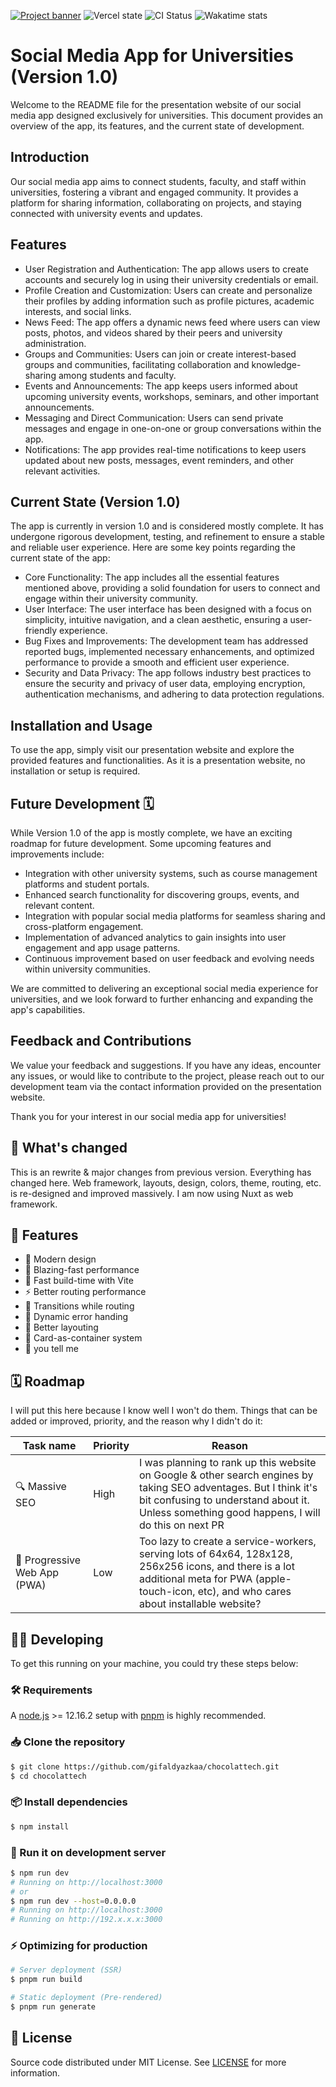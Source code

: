 [![Project banner](https://cdn.upload.systems/uploads/RHpuQQPG.webp)](https://chocolatte.falcxxdev.cyou)
![Vercel state](https://img.shields.io/github/deployments/gifaldyazkaa/chocolattech/Production?label=Vercel&logo=vercel&logoColor=%23000&style=for-the-badge) ![CI Status](https://img.shields.io/github/actions/workflow/status/gifaldyazkaa/chocolattech/lint.yml?label=CI&logo=github-actions&style=for-the-badge) ![Wakatime stats](https://wakatime.com/badge/user/aac434b8-a027-4f92-ac90-e5b2ae48b541/project/73821d0e-fb85-4c7b-9e23-737ab53076e6.svg?style=for-the-badge)

# Social Media App for Universities (Version 1.0)

Welcome to the README file for the presentation website of our social media app designed exclusively for universities. This document provides an overview of the app, its features, and the current state of development.

## Introduction

Our social media app aims to connect students, faculty, and staff within universities, fostering a vibrant and engaged community. It provides a platform for sharing information, collaborating on projects, and staying connected with university events and updates.

## Features

- User Registration and Authentication: The app allows users to create accounts and securely log in using their university credentials or email.
- Profile Creation and Customization: Users can create and personalize their profiles by adding information such as profile pictures, academic interests, and social links.
- News Feed: The app offers a dynamic news feed where users can view posts, photos, and videos shared by their peers and university administration.
- Groups and Communities: Users can join or create interest-based groups and communities, facilitating collaboration and knowledge-sharing among students and faculty.
- Events and Announcements: The app keeps users informed about upcoming university events, workshops, seminars, and other important announcements.
- Messaging and Direct Communication: Users can send private messages and engage in one-on-one or group conversations within the app.
- Notifications: The app provides real-time notifications to keep users updated about new posts, messages, event reminders, and other relevant activities.

## Current State (Version 1.0)

The app is currently in version 1.0 and is considered mostly complete. It has undergone rigorous development, testing, and refinement to ensure a stable and reliable user experience. Here are some key points regarding the current state of the app:

- Core Functionality: The app includes all the essential features mentioned above, providing a solid foundation for users to connect and engage within their university community.
- User Interface: The user interface has been designed with a focus on simplicity, intuitive navigation, and a clean aesthetic, ensuring a user-friendly experience.
- Bug Fixes and Improvements: The development team has addressed reported bugs, implemented necessary enhancements, and optimized performance to provide a smooth and efficient user experience.
- Security and Data Privacy: The app follows industry best practices to ensure the security and privacy of user data, employing encryption, authentication mechanisms, and adhering to data protection regulations.

## Installation and Usage

To use the app, simply visit our presentation website and explore the provided features and functionalities. As it is a presentation website, no installation or setup is required.

## Future Development 🗓️

While Version 1.0 of the app is mostly complete, we have an exciting roadmap for future development. Some upcoming features and improvements include:

- Integration with other university systems, such as course management platforms and student portals.
- Enhanced search functionality for discovering groups, events, and relevant content.
- Integration with popular social media platforms for seamless sharing and cross-platform engagement.
- Implementation of advanced analytics to gain insights into user engagement and app usage patterns.
- Continuous improvement based on user feedback and evolving needs within university communities.

We are committed to delivering an exceptional social media experience for universities, and we look forward to further enhancing and expanding the app's capabilities.

## Feedback and Contributions

We value your feedback and suggestions. If you have any ideas, encounter any issues, or would like to contribute to the project, please reach out to our development team via the contact information provided on the presentation website.

Thank you for your interest in our social media app for universities!



## 🤔 What's changed

This is an rewrite & major changes from previous version. Everything has changed here. Web framework, layouts, design, colors, theme, routing, etc. is re-designed and improved massively. I am now using Nuxt as web framework.

## :gem: Features

-   🎨 Modern design
-   💨 Blazing-fast performance
-   🚀 Fast build-time with Vite
-   ⚡️ Better routing performance
-   🏃️ Transitions while routing
-   🚧 Dynamic error handing
-   🤟 Better layouting
-   🎴 Card-as-container system
-   👀 you tell me

## 🗓️ Roadmap

I will put this here because I know well I won't do them. Things that can be added or improved, priority, and the reason why I didn't do it:

| Task name                    | Priority | Reason                                                                                                                                                                                                            |
| ---------------------------- | -------- | ----------------------------------------------------------------------------------------------------------------------------------------------------------------------------------------------------------------- |
| 🔍 Massive SEO               | High     | I was planning to rank up this website on Google & other search engines by taking SEO adventages. But I think it's bit confusing to understand about it. Unless something good happens, I will do this on next PR |
| 📱 Progressive Web App (PWA) | Low      | Too lazy to create a service-workers, serving lots of 64x64, 128x128, 256x256 icons, and there is a lot additional meta for PWA (apple-touch-icon, etc), and who cares about installable website?                 |

## 🧑‍💻️ Developing

To get this running on your machine, you could try these steps below:

### 🛠️ Requirements

A [node.js](https://nodejs.org) >= 12.16.2 setup with [pnpm](https://pnpm.io) is highly recommended.

### 📥️ Clone the repository

```bash
$ git clone https://github.com/gifaldyazkaa/chocolattech.git
$ cd chocolattech
```

### 📦️ Install dependencies

```bash
$ npm install
```

### 🏃️ Run it on development server

```bash
$ npm run dev
# Running on http://localhost:3000
# or
$ npm run dev --host=0.0.0.0
# Running on http://localhost:3000
# Running on http://192.x.x.x:3000
```

### ⚡️ Optimizing for production

```bash
# Server deployment (SSR)
$ pnpm run build

# Static deployment (Pre-rendered)
$ pnpm run generate
```

## 📃️ License

Source code distributed under MIT License. See [LICENSE](./LICENSE) for more information.
